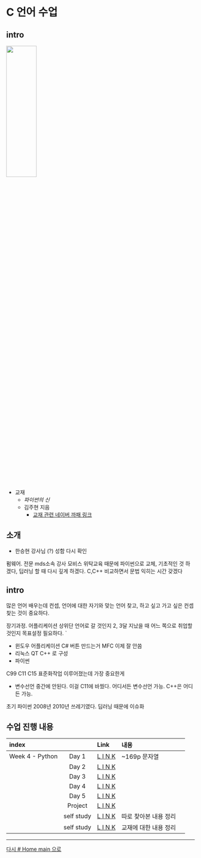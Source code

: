 

# C 언어 수업

## intro

<img src="http://image.yes24.com/momo/TopCate1022/MidCate002/102118064.jpg" width="40%" height="30%">

* 교재 
  * *파이썬의 신* 
  * 김주현 지음
    * [교재 관련 네이버 까패 링크](https://cafe.naver.com/godofpython)

## 소개 

* 한승현 강사님 (?) 성함 다시 확인

펌웨어. 전문 mds소속 강사 모비스 위탁교육 때문에 파이썬으로 교체, 기초적인 것 하겠다, 딥러닝 할 때 다시 깊게 하겠다. C,C++ 비교하면서 문법 익히는 시간 갖겠다

## intro

많은 언어 배우는데 컨셉, 언어에 대한 자기와 맞는 언어 찾고, 하고 싶고 가고 싶은 컨셉 찾는 것이 중요하다.

장기과정. 어플리케이션 상위단 언어로 갈 것인지 2, 3달 지났을 때 어느 쪽으로 취업할 것인지 목표설정 필요하다.
`
* 윈도우 어플리케이션 C# 버튼 만드는거 MFC 이제 잘 안씀
* 리눅스 QT C++ 로 구성
* 파이썬

C99 C11 C15 표준화작업 이루어졌는데 가장 중요한게
* 변수선언 중간에 안된다. 이걸 C11에 바꿨다. 어디서든 변수선언 가능. C++은 어디든 가능.

초기 파이썬 2008년 2010년 쓰레기였다. 딥러닝 때문에 이슈화



## 수업 진행 내용

|index||Link|내용||
|:---|:---:|:---|:---|:---|
|Week 4 - Python|Day 1|[L I N K](./w04_py/w04d01.md)|~169p 문자열
||Day 2|[L I N K](./w04_py/w04d02.md)|
||Day 3|[L I N K](./w04_py/w04d03.md)|
||Day 4|[L I N K](./w04_py/w04d04.md)|
||Day 5|[L I N K](./w04_py/w04d05.md)|
||Project|[L I N K](./w04_py/w04proj.md)|
||self study|[L I N K](./w04_py/w04s01.md)|따로 찾아본 내용 정리
||self study|[L I N K](./w04_py/b01.md)|교재에 대한 내용 정리

---

[다시 # Home main 으로](../README.md)
